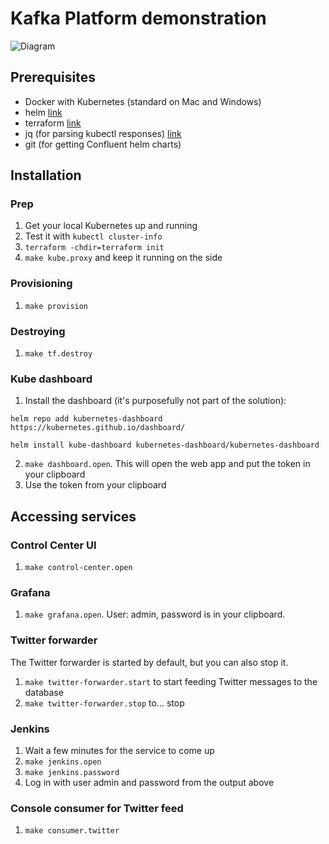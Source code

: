 # Kafka Platform demonstration

![Diagram](diagram.png)

## Prerequisites

- Docker with Kubernetes (standard on Mac and Windows)
- helm [link](https://helm.sh/)
- terraform [link](https://www.terraform.io/)
- jq (for parsing kubectl responses) [link](https://stedolan.github.io/jq/)
- git (for getting Confluent helm charts)

## Installation

### Prep

1. Get your local Kubernetes up and running
2. Test it with `kubectl cluster-info`
3. `terraform -chdir=terraform init`
4. `make kube.proxy` and keep it running on the side

### Provisioning

1. `make provision`

### Destroying

1. `make tf.destroy`

### Kube dashboard

1. Install the dashboard (it's purposefully not part of the solution):

`helm repo add kubernetes-dashboard https://kubernetes.github.io/dashboard/`

`helm install kube-dashboard kubernetes-dashboard/kubernetes-dashboard`

2. `make dashboard.open`. This will open the web app and put the token in your clipboard
3. Use the token from your clipboard

## Accessing services

### Control Center UI

1. `make control-center.open`

### Grafana

1. `make grafana.open`. User: admin, password is in your clipboard.

### Twitter forwarder

The Twitter forwarder is started by default, but you can also stop it.

1. `make twitter-forwarder.start` to start feeding Twitter messages to the database
2. `make twitter-forwarder.stop` to... stop

### Jenkins

1. Wait a few minutes for the service to come up
2. `make jenkins.open`
3. `make jenkins.password`
4. Log in with user admin and password from the output above

### Console consumer for Twitter feed

1. `make consumer.twitter`
